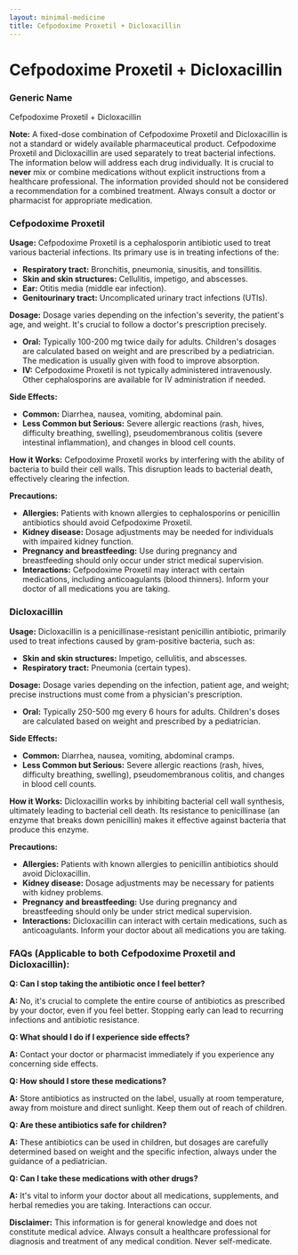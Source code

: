 ```yaml
---
layout: minimal-medicine
title: Cefpodoxime Proxetil + Dicloxacillin
---
```


# Cefpodoxime Proxetil + Dicloxacillin
### Generic Name
Cefpodoxime Proxetil + Dicloxacillin

**Note:**  A fixed-dose combination of Cefpodoxime Proxetil and Dicloxacillin is not a standard or widely available pharmaceutical product.  Cefpodoxime Proxetil and Dicloxacillin are used separately to treat bacterial infections.  The information below will address each drug individually.  It is crucial to **never** mix or combine medications without explicit instructions from a healthcare professional.  The information provided should not be considered a recommendation for a combined treatment.  Always consult a doctor or pharmacist for appropriate medication.


### Cefpodoxime Proxetil

**Usage:** Cefpodoxime Proxetil is a cephalosporin antibiotic used to treat various bacterial infections. Its primary use is in treating infections of the:

*   **Respiratory tract:** Bronchitis, pneumonia, sinusitis, and tonsillitis.
*   **Skin and skin structures:** Cellulitis, impetigo, and abscesses.
*   **Ear:** Otitis media (middle ear infection).
*   **Genitourinary tract:** Uncomplicated urinary tract infections (UTIs).


**Dosage:** Dosage varies depending on the infection's severity, the patient's age, and weight. It's crucial to follow a doctor's prescription precisely.

*   **Oral:**  Typically 100-200 mg twice daily for adults.  Children's dosages are calculated based on weight and are prescribed by a pediatrician.  The medication is usually given with food to improve absorption.
*   **IV:**  Cefpodoxime Proxetil is not typically administered intravenously.  Other cephalosporins are available for IV administration if needed.


**Side Effects:**

*   **Common:** Diarrhea, nausea, vomiting, abdominal pain.
*   **Less Common but Serious:**  Severe allergic reactions (rash, hives, difficulty breathing, swelling), pseudomembranous colitis (severe intestinal inflammation), and changes in blood cell counts.


**How it Works:** Cefpodoxime Proxetil works by interfering with the ability of bacteria to build their cell walls. This disruption leads to bacterial death, effectively clearing the infection.


**Precautions:**

*   **Allergies:** Patients with known allergies to cephalosporins or penicillin antibiotics should avoid Cefpodoxime Proxetil.
*   **Kidney disease:** Dosage adjustments may be needed for individuals with impaired kidney function.
*   **Pregnancy and breastfeeding:**  Use during pregnancy and breastfeeding should only occur under strict medical supervision.
*   **Interactions:**  Cefpodoxime Proxetil may interact with certain medications, including anticoagulants (blood thinners). Inform your doctor of all medications you are taking.



### Dicloxacillin

**Usage:** Dicloxacillin is a penicillinase-resistant penicillin antibiotic, primarily used to treat infections caused by gram-positive bacteria, such as:

*   **Skin and skin structures:** Impetigo, cellulitis, and abscesses.
*   **Respiratory tract:** Pneumonia (certain types).


**Dosage:** Dosage varies depending on the infection, patient age, and weight; precise instructions must come from a physician's prescription.

*   **Oral:**  Typically 250-500 mg every 6 hours for adults.  Children's doses are calculated based on weight and prescribed by a pediatrician.

**Side Effects:**

*   **Common:** Diarrhea, nausea, vomiting, abdominal cramps.
*   **Less Common but Serious:**  Severe allergic reactions (rash, hives, difficulty breathing, swelling), pseudomembranous colitis, and changes in blood cell counts.


**How it Works:** Dicloxacillin works by inhibiting bacterial cell wall synthesis, ultimately leading to bacterial cell death.  Its resistance to penicillinase (an enzyme that breaks down penicillin) makes it effective against bacteria that produce this enzyme.


**Precautions:**

*   **Allergies:** Patients with known allergies to penicillin antibiotics should avoid Dicloxacillin.
*   **Kidney disease:**  Dosage adjustments may be necessary for patients with kidney problems.
*   **Pregnancy and breastfeeding:**  Use during pregnancy and breastfeeding should only be under strict medical supervision.
*   **Interactions:** Dicloxacillin can interact with certain medications, such as anticoagulants. Inform your doctor about all medications you are taking.



### FAQs (Applicable to both Cefpodoxime Proxetil and Dicloxacillin):


**Q: Can I stop taking the antibiotic once I feel better?**

**A:** No, it's crucial to complete the entire course of antibiotics as prescribed by your doctor, even if you feel better. Stopping early can lead to recurring infections and antibiotic resistance.

**Q: What should I do if I experience side effects?**

**A:** Contact your doctor or pharmacist immediately if you experience any concerning side effects.

**Q: How should I store these medications?**

**A:** Store antibiotics as instructed on the label, usually at room temperature, away from moisture and direct sunlight. Keep them out of reach of children.

**Q: Are these antibiotics safe for children?**

**A:** These antibiotics can be used in children, but dosages are carefully determined based on weight and the specific infection, always under the guidance of a pediatrician.

**Q: Can I take these medications with other drugs?**

**A:**  It's vital to inform your doctor about all medications, supplements, and herbal remedies you are taking.  Interactions can occur.


**Disclaimer:** This information is for general knowledge and does not constitute medical advice. Always consult a healthcare professional for diagnosis and treatment of any medical condition.  Never self-medicate.
